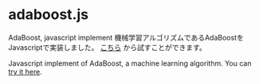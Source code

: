 adaboost.js
===========
AdaBoost, javascript implement
機械学習アルゴリズムであるAdaBoostをJavascriptで実装しました。
[こちら](http://jsdo.it/yamitzky/adaboost "AdaBoost Demo") から試すことができます。

Javascript implement of AdaBoost, a machine learning algorithm.
You can [try it here](http://jsdo.it/yamitzky/adaboost "AdaBoost Demo").
